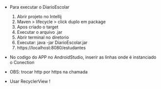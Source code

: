 - Para executar o DiarioEscolar
  1. Abrir projeto no Intellij
  2. Maven > lifecycle > click duplo em package
  3. Apos criado o target
  4. Executar o arquivo .jar
  5. Abrir terminal no diretorio
  6. Executar: java -jar DiarioEscolar.jar
  7. https://localhost:8080/estudantes

- No codigo do APP no AndroidStudio, inserir as linhas onde é instanciado o Conection
- OBS: trocar http por https na chamada

- Usar RecyclerView !

    